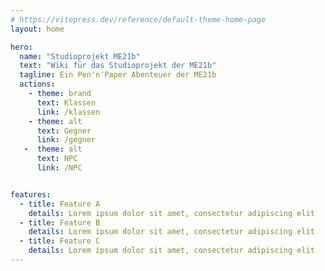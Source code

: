 ```yaml
---
# https://vitepress.dev/reference/default-theme-home-page
layout: home

hero:
  name: "Studioprojekt ME21b"
  text: "Wiki für das Studioprojekt der ME21b"
  tagline: Ein Pen'n'Paper Abenteuer der ME21b
  actions:
    - theme: brand
      text: Klassen
      link: /klassen
    - theme: alt
      text: Gegner
      link: /gegner
   -  theme: alt
      text: NPC
      link: /NPC


features:
  - title: Feature A
    details: Lorem ipsum dolor sit amet, consectetur adipiscing elit
  - title: Feature B
    details: Lorem ipsum dolor sit amet, consectetur adipiscing elit
  - title: Feature C
    details: Lorem ipsum dolor sit amet, consectetur adipiscing elit
---
```



